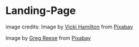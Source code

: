 # Landing-Page

image credits:
Image by <a href="https://pixabay.com/users/flutie8211-17475707/?utm_source=link-attribution&utm_medium=referral&utm_campaign=image&utm_content=5848399">Vicki Hamilton</a> from <a href="https://pixabay.com//?utm_source=link-attribution&utm_medium=referral&utm_campaign=image&utm_content=5848399">Pixabay</a>

Image by <a href="https://pixabay.com/users/gregreese-6817251/?utm_source=link-attribution&utm_medium=referral&utm_campaign=image&utm_content=6655502">Greg Reese</a> from <a href="https://pixabay.com//?utm_source=link-attribution&utm_medium=referral&utm_campaign=image&utm_content=6655502">Pixabay</a>